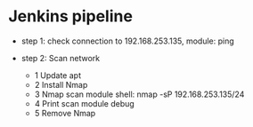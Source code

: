 # Jenkins pipeline

+ step 1: check connection to 192.168.253.135, module: ping

+ step 2: Scan network

  + 1 Update apt
  + 2 Install Nmap
  + 3 Nmap scan module shell: nmap -sP 192.168.253.135/24
  + 4 Print scan module debug
  + 5 Remove Nmap
